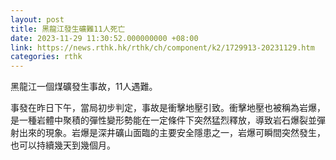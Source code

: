 ```yaml
---
layout: post
title: 黑龍江發生礦難11人死亡
date: 2023-11-29 11:30:52.000000000 +08:00
link: https://news.rthk.hk/rthk/ch/component/k2/1729913-20231129.htm
categories: rthk
---
```


黑龍江一個煤礦發生事故，11人遇難。

事發在昨日下午，當局初步判定，事故是衝擊地壓引致。衝擊地壓也被稱為岩爆，是一種岩體中聚積的彈性變形勢能在一定條件下突然猛烈釋放，導致岩石爆裂並彈射出來的現象。岩爆是深井礦山面臨的主要安全隱患之一，岩爆可瞬間突然發生，也可以持續幾天到幾個月。
